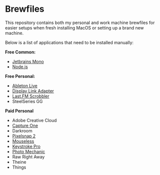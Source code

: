 # Brewfiles
This repository contains both my personal and work machine brewfiles for easier setups when fresh installing MacOS or setting up a brand new machine.

Below is a list of applications that need to be installed manually:

**Free Common:**
- [Jetbrains Mono](https://www.jetbrains.com/lp/mono/)
- [Node.js](https://nodejs.org/en/)

**Free Personal:**
- [Ableton Live](https://www.ableton.com/en/products/live-lite/)
- [Display Link Adapter](https://www.synaptics.com/products/displaylink-graphics/downloads/macos) 
- [Last.FM Scrobbler](https://www.last.fm/about/trackmymusic)
- SteelSeries GG

**Paid Personal**
- Adobe Creative Cloud
- [Capture One](https://www.captureone.com/en)
- Darkroom
- [Pixelsnap 2]()
- [Mouseless]()
- [Keystroke Pro]()
- [Photo Mechanic](https://home.camerabits.com/)
- Raw Right Away
- Theine
- Things
